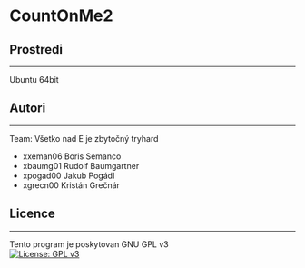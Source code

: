 # CountOnMe2

## Prostredi
---------

Ubuntu 64bit

## Autori
------

Team: Všetko nad E je zbytočný tryhard
- xxeman06 Boris Semanco
- xbaumg01 Rudolf Baumgartner
- xpogad00 Jakub Pogádl 
- xgrecn00 Kristán Grečnár 

## Licence
-------

Tento program je poskytovan GNU GPL v3  
[![License: GPL v3](https://img.shields.io/badge/License-GPLv3-blue.svg)](https://www.gnu.org/licenses/gpl-3.0)

